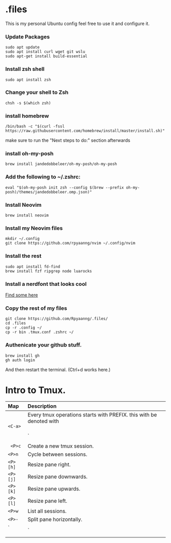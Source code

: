 # .files
This is my personal Ubuntu config feel free to use it and configure it.

### Update Packages
```
sudo apt update
sudo apt install curl wget git wslu
sudo apt-get install build-essential
```
### Install zsh shell 
```
sudo apt install zsh
```

### Change your shell to Zsh
```
chsh -s $(which zsh)
```
### install homebrew
```
/bin/bash -c "$(curl -fssl https://raw.githubusercontent.com/homebrew/install/master/install.sh)"
```

make sure to run the "Next steps to do:" section afterwards

### install oh-my-posh
```
brew install jandedobbeleer/oh-my-posh/oh-my-posh
```

### Add the following to ~/.zshrc:
```
eval "$(oh-my-posh init zsh --config $(brew --prefix oh-my-posh)/themes/jandedobbeleer.omp.json)"
```

### Install Neovim
```
brew install neovim
```

### Install my Neovim files
```
mkdir ~/.config
git clone https://github.com/rpyaanng/nvim ~/.config/nvim
```

### Install the rest
```
sudo apt install fd-find
brew install fzf ripgrep node luarocks
```

### Install a nerdfont that looks cool
[Find some here](https://github.com/ryanoasis/nerd-fonts/tree/master)


### Copy the rest of my files
```
git clone https://github.com/Rpyaanng/.files/
cd .files
cp -r .config ~/
cp -r bin .tmux.conf .zshrc ~/
```

### Authenicate your github stuff.
```
brew install gh
gh auth login
```

And then restart the terminal. (Ctrl+d works here.)

# Intro to Tmux.

| Map | Description |
| :---- | :---- |
| ` <C-a> ` | Every tmux operations starts with PREFIX. this with be denoted with <P>. |
| ` <P>c` | Create a new tmux session. |
| ` <P>n ` | Cycle between sessions. |
| ` <P>[h] ` | Resize pane right. |
| ` <P>[j] ` | Resize pane downwards. |
| ` <P>[k] ` | Resize pane upwards. |
| ` <P>[l] ` | Resize pane left. |
| ` <P>w ` | List all sessions. |
| ` <P>- ` | Split pane horizontally. |
| ` <P>| ` | Split pane vertically. |
